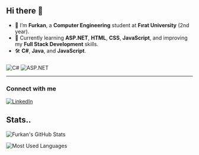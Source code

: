 ## Hi there 👋

- 🌟 I’m **Furkan**, a **Computer Engineering** student at **Fırat University** (2nd year).
- 🌱 Currently learning **ASP.NET**, **HTML**, **CSS**, **JavaScript**, and improving my **Full Stack Development** skills.
- 🛠️  **C#**, **Java**, and **JavaScript**.
###
![C#](https://img.shields.io/badge/C%23-239120?style=for-the-badge&logo=c-sharp&logoColor=white)
![ASP.NET](https://img.shields.io/badge/ASP.NET-5C2D91?style=for-the-badge&logo=.net&logoColor=white)



---
### Connect with me

[![LinkedIn](https://img.shields.io/badge/LinkedIn-0A66C2?style=for-the-badge&logo=linkedin&logoColor=white)](https://www.linkedin.com/in/furkan-k%C4%B1z%C4%B1ltoprak-a994121a7)

## Stats..

![Furkan's GitHub Stats](https://github-readme-stats.vercel.app/api?username=your-github-username&show_icons=true&theme=dark)

![Most Used Languages](https://github-readme-stats.vercel.app/api/top-langs/?username=your-github-username&layout=compact&theme=dark)


